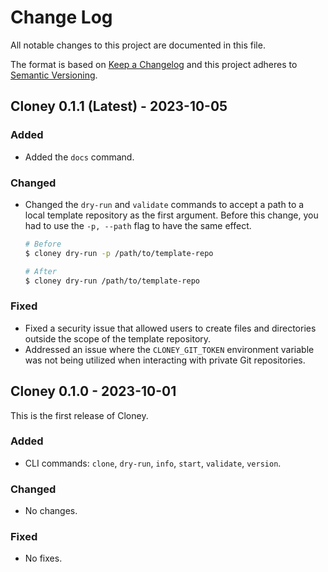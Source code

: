 
# Change Log

All notable changes to this project are documented in this file.
 
The format is based on [Keep a Changelog](http://keepachangelog.com/)
and this project adheres to [Semantic Versioning](http://semver.org/).

## Cloney 0.1.1 (Latest) - 2023-10-05
  
### Added

- Added the `docs` command.
 
### Changed
  
- Changed the `dry-run` and `validate` commands to accept a path to a local template repository as the first argument. Before this change, you had to use the `-p, --path` flag to have the same effect.

    ```bash
    # Before
    $ cloney dry-run -p /path/to/template-repo

    # After
    $ cloney dry-run /path/to/template-repo
    ```
 
### Fixed
 
- Fixed a security issue that allowed users to create files and directories outside the scope of the template repository.
- Addressed an issue where the `CLONEY_GIT_TOKEN` environment variable was not being utilized when interacting with private Git repositories.
 
## Cloney 0.1.0 - 2023-10-01
 
This is the first release of Cloney.
 
### Added

- CLI commands: `clone`, `dry-run`, `info`, `start`, `validate`, `version`.
 
### Changed

- No changes.
 
### Fixed

- No fixes.

